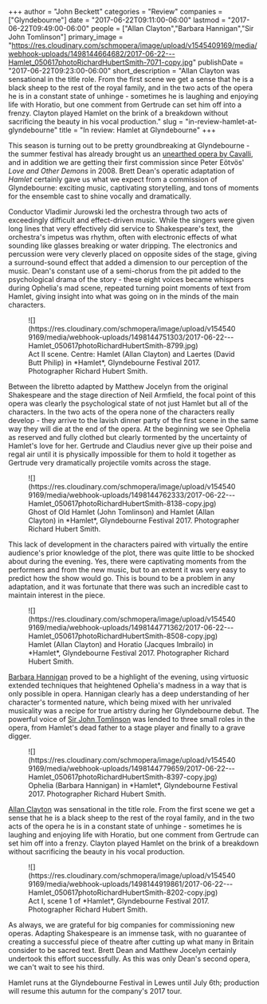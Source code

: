 +++
author = "John Beckett"
categories = "Review"
companies = ["Glyndebourne"]
date = "2017-06-22T09:11:00-06:00"
lastmod = "2017-06-22T09:49:00-06:00"
people = ["Allan Clayton","Barbara Hannigan","Sir John Tomlinson"]
primary_image = "https://res.cloudinary.com/schmopera/image/upload/v1545409169/media/webhook-uploads/1498144664682/2017-06-22---Hamlet_050617photoRichardHubertSmith-7071-copy.jpg"
publishDate = "2017-06-22T09:23:00-06:00"
short_description = "Allan Clayton was sensational in the title role. From the first scene we get a sense that he is a black sheep to the rest of the royal family, and in the two acts of the opera he is in a constant state of unhinge - sometimes he is laughing and enjoying life with Horatio, but one comment from Gertrude can set him off into a frenzy. Clayton played Hamlet on the brink of a breakdown without sacrificing the beauty in his vocal production."
slug = "in-review-hamlet-at-glyndebourne"
title = "In review: Hamlet at Glyndebourne"
+++

This season is turning out to be pretty groundbreaking at Glyndebourne - the summer festival has already brought us an [unearthed opera by Cavalli](/in-review-hipermestra-at-glyndebourne/), and in addition we are getting their first commission since Peter Eötvös' *Love and Other Demons* in 2008. Brett Dean's operatic adaptation of *Hamlet* certainly gave us what we expect from a commission of Glyndebourne: exciting music, captivating storytelling, and tons of moments for the ensemble cast to shine vocally and dramatically.
 
Conductor Vladimir Jurowski led the orchestra through two acts of exceedingly difficult and effect-driven music. While the singers were given long lines that very effectively did service to Shakespeare's text, the orchestra's impetus was rhythm, often with electronic effects of what sounding like glasses breaking or water dripping. The electronics and percussion were very cleverly placed on opposite sides of the stage, giving a surround-sound effect that added a dimension to our perception of the music. Dean's constant use of a semi-chorus from the pit added to the psychological drama of the story - these eight voices became whispers during Ophelia's mad scene, repeated turning point moments of text from Hamlet, giving insight into what was going on in the minds of the main characters.

<figure data-type="image">
![](https://res.cloudinary.com/schmopera/image/upload/v1545409169/media/webhook-uploads/1498144751303/2017-06-22---Hamlet_050617photoRichardHubertSmith-8799.jpg)
<figcaption>Act II scene. Centre: Hamlet (Allan Clayton) and Laertes (David Butt Philip) in *Hamlet*, Glyndebourne Festival 2017. Photographer Richard Hubert Smith.</figcaption>
</figure>
 
Between the libretto adapted by Matthew Jocelyn from the original Shakespeare and the stage direction of Neil Armfield, the focal point of this opera was clearly the psychological state of not just Hamlet but all of the characters. In the two acts of the opera none of the characters really develop - they arrive to the lavish dinner party of the first scene in the same way they will die at the end of the opera. At the beginning we see Ophelia as reserved and fully clothed but clearly tormented by the uncertainty of Hamlet's love for her. Gertrude and Claudius never give up their poise and regal air until it is physically impossible for them to hold it together as Gertrude very dramatically projectile vomits across the stage.

<figure data-type="image">
![](https://res.cloudinary.com/schmopera/image/upload/v1545409169/media/webhook-uploads/1498144762333/2017-06-22---Hamlet_050617photoRichardHubertSmith-8138-copy.jpg)
<figcaption>Ghost of Old Hamlet (John Tomlinson) and Hamlet (Allan Clayton) in *Hamlet*, Glyndebourne Festival 2017. Photographer Richard Hubert Smith.</figcaption>
</figure>

This lack of development in the characters paired with virtually the entire audience's prior knowledge of the plot, there was quite little to be shocked about during the evening. Yes, there were captivating moments from the performers and from the new music, but to an extent it was very easy to predict how the show would go. This is bound to be a problem in any adaptation, and it was fortunate that there was such an incredible cast to maintain interest in the piece.

<figure data-type="image">
![](https://res.cloudinary.com/schmopera/image/upload/v1545409169/media/webhook-uploads/1498144771362/2017-06-22---Hamlet_050617photoRichardHubertSmith-8508-copy.jpg)
<figcaption>Hamlet (Allan Clayton) and Horatio (Jacques Imbrailo) in *Hamlet*, Glyndebourne Festival 2017. Photographer Richard Hubert Smith.</figcaption>
</figure>
 
[Barbara Hannigan](/scene/people/barbara-hannigan/) proved to be a highlight of the evening, using virtuosic extended techniques that heightened Ophelia's madness in a way that is only possible in opera. Hannigan clearly has a deep understanding of her character's tormented nature, which being mixed with her unrivaled musicality was a recipe for true artistry during her Glyndebourne debut. The powerful voice of [Sir John Tomlinson](/talking-with-singers-sir-john-tomlinson/) was lended to three small roles in the opera, from Hamlet's dead father to a stage player and finally to a grave digger.

<figure data-type="image">
![](https://res.cloudinary.com/schmopera/image/upload/v1545409169/media/webhook-uploads/1498144779659/2017-06-22---Hamlet_050617photoRichardHubertSmith-8397-copy.jpg)
<figcaption>Ophelia (Barbara Hannigan) in *Hamlet*, Glyndebourne Festival 2017. Photographer Richard Hubert Smith.</figcaption>
</figure>

[Allan Clayton](/scene/people/allan-clayton/) was sensational in the title role. From the first scene we get a sense that he is a black sheep to the rest of the royal family, and in the two acts of the opera he is in a constant state of unhinge - sometimes he is laughing and enjoying life with Horatio, but one comment from Gertrude can set him off into a frenzy. Clayton played Hamlet on the brink of a breakdown without sacrificing the beauty in his vocal production.

<figure data-type="image">
![](https://res.cloudinary.com/schmopera/image/upload/v1545409169/media/webhook-uploads/1498144919861/2017-06-22---Hamlet_050617photoRichardHubertSmith-8202-copy.jpg)
<figcaption>Act I, scene 1 of *Hamlet*, Glyndebourne Festival 2017. Photographer Richard Hubert Smith.</figcaption>
</figure>
 
As always, we are grateful for big companies for commissioning new operas. Adapting Shakespeare is an immense task, with no guarantee of creating a successful piece of theatre after cutting up what many in Britain consider to be sacred text. Brett Dean and Matthew Jocelyn certainly undertook this effort successfully. As this was only Dean's second opera, we can't wait to see his third.
 
Hamlet runs at the Glyndebourne Festival in Lewes until July 6th; production will resume this autumn for the company's 2017 tour.

